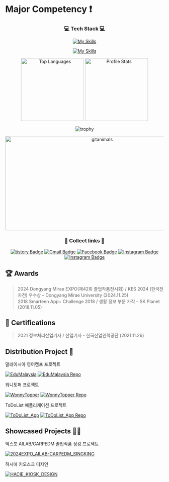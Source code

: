 <!--# Introduction
- 👋 Hi, I’m @20200890-JoHoYeon
- 👀 I am currently interested in web development
- 🌱 I'm studying my major knowledge while going to school
- 💞️ I'm going to cooperate on joint development
- 📫 For more information, contact akftjd100@naver.com
-->
# Major Competency :exclamation:
<div align=center>
      
### 💻 Tech Stack 💻
      
[![My Skills](https://skillicons.dev/icons?i=html,css,js,react,kotlin,java,firebase,c,cs,cpp)](https://skillicons.dev)

[![My Skills](https://skillicons.dev/icons?i=py,mysql,spring,anaconda,figma,androidstudio,idea,vscode,visualstudio,eclipse)](https://skillicons.dev)
<p align="center">
    <!-- 가장 많이 사용한 언어 -->
    <img src="https://github-readme-stats.vercel.app/api/top-langs/?username=20200890-JoHoYeon&langs_count=10&theme=tokyonight&layout=compact&hide=Jupyter%20Notebook" alt="Top Languages" height="200"/>
    <!-- GitHub 프로필 통계 -->
    <img src="https://github-readme-stats.vercel.app/api?username=20200890-JoHoYeon&show_icons=true&hide_rank=true&theme=tokyonight&include_all_commits=true&count_private=true" alt="Profile Stats" height="200"/>
</p>

![trophy](https://github-profile-trophy.vercel.app/?username=20200890-JoHoYeon&column=4&row=1&theme=dracula)
<!--  
<a href="https://www.gitanimals.org/en_US?utm_medium=image&utm_source=20200890-JoHoYeon&utm_content=farm">
<img
  src="https://render.gitanimals.org/farms/20200890-JoHoYeon"
  width="600"
  height="300"
/>
</a>

<a href="https://www.gitanimals.org/en_US?utm_medium=image&utm_source=20200890-JoHoYeon&utm_content=line">
  <img
    src="https://render.gitanimals.org/lines/20200890-JoHoYeon?pet-id=692652490887401016"
    width="600"
    height="120"
  />
</a>
 
<a href="https://www.gitanimals.org/en_US?utm_medium=image&utm_source=20200890-JoHoYeon&utm_content=line">
  <img
    src="https://render.gitanimals.org/lines/20200890-JoHoYeon?pet-id=692652492007281915"
    width="600"
    height="120"
  />
</a>
-->
<a href="https://www.gitanimals.org/">
      <img
        src="https://render.gitanimals.org/guilds/695859897830166091/draw"
        width="600"
        height="300"
        alt="gitanimals"
      />
    </a>

<!--
![GitHub Streak](https://streak-stats.demolab.com?user=20200890-JoHoYeon&theme=radical)
-->

### 🧷 Collect links 🔗
      
[![tistory Badge](http://img.shields.io/badge/-Tech%20Blog-655ced?style-square&logo=github&link=https://akftjd100.tistory.com)](https://akftjd100.tistory.com)
[![Gmail Badge](https://img.shields.io/badge/Gmail-d14836?style-square&logo=Gmail&logoColor=white&link=mailto:akftjd100@gmail.com)](mailto:akftjd100@gmail.com)
[![Facebook Badge](https://img.shields.io/badge/-Facebook-1877f2?style-square&logo=facebook&logoColor=white&link=https://www.facebook.com/SiLan1129)](https://www.facebook.com/SiLan1129) 
[![Instagram Badge](https://img.shields.io/badge/-Instagram-dd2a7b?style-square&logo=instagram&logoColor=white&link=https://www.instagram.com/akftjd100)](https://www.instagram.com/akftjd100)
[![Instagram Badge](https://img.shields.io/badge/Instagram-black?style-square&logo=Instagram&link=https://www.instagram.com/hottak1129)](https://www.instagram.com/hottak_snap)
</div>

## 🏆 Awards
> 2024 Dongyang Mirae EXPO(제42회 졸업작품전시회) / KES 2024 (한국전자전) 우수상 – Dongyang Mirae University (2024.11.25)<br/>
> 2018 Smarteen App+ Challenge 2018 / 생활 정보 부문 가작 – SK Planet (2018.11.05)

## 📜 Certifications
> 2021 정보처리산업기사 / 산업기사 - 한국산업인력공단 (2021.11.26)

## Distribution Project 🔖
말레이시아 영어캠프 프로젝트

[![EduMalaysia](https://img.shields.io/badge/MalaysiaEG%20Visit%20Now-FFA500?style-square&logo=searxng)](https://edumalaysia.kr/)
[![EduMalaysia Repo](http://img.shields.io/badge/MalaysiaEG%20Repository-333333?style-square&logo=github&link=https://github.com/20200890-JoHoYeon/MalaysiaEG)](https://github.com/20200890-JoHoYeon/MalaysiaEG)

워니토퍼 프로젝트

[![WonnyTopper](https://img.shields.io/badge/WonnyTopper%20Visit%20Now-ff69b4?style-square&logo=searxng)](https://web.wonnytopper.co.kr/)
[![WonnyTopper Repo](http://img.shields.io/badge/WonnyTopper%20Repository-333333?style-square&logo=github&link=https://github.com/20200890-JoHoYeon/wonnytopper)](https://github.com/20200890-JoHoYeon/wonnytopper)

ToDoList 애플리케이션 프로젝트

[![ToDoList_App](https://img.shields.io/badge/ToDoList_App%20Visit%20Now-2A4174?style-square&logo=googleplay)]()
[![ToDoList_App Repo](http://img.shields.io/badge/ToDoList_App%20Repository-333333?style-square&logo=github&link=https://github.com/20200890-JoHoYeon/ToDoList_App)](https://github.com/20200890-JoHoYeon/ToDoList_App)

## Showcased Projects 🏃‍♂️
엑스포 AILAB/CARPEDM 졸업작품 싱킹 프로젝트

[![2024EXPO_AILAB-CARPEDM_SINGKING](http://img.shields.io/badge/2024EXPO%20AILAB/CARPEDM%20SINGKING-475E86?style-square&logo=React&link=https://github.com/20200890-JoHoYeon/2024EXPO_AILAB-CARPEDM_SINGKING)](https://github.com/20200890-JoHoYeon/2024EXPO_AILAB-CARPEDM_SINGKING)

하시에 키오스크 디자인

[![HACIE_KIOSK_DESIGN](https://img.shields.io/badge/HACIE_KIOSK_DESIGN%20Visit%20Now-333333?style-square&logo=figma)](https://www.figma.com/proto/zphVmbna3TpnAATDDUkRdK/%ED%95%98%EC%8B%9C%EC%97%90-%EC%B9%B4%ED%8E%98-%ED%82%A4%EC%98%A4%EC%8A%A4%ED%81%AC-%EB%94%94%EC%9E%90%EC%9D%B8?node-id=77-542&t=HQYDNHL31ktNCwDy-1&scaling=contain&content-scaling=fixed&page-id=0%3A1&starting-point-node-id=77%3A467)



<!--
## Notice :question:


Recently, I have also become interested in the backend field, so I am working on projects centered on ASP. :+1:
And I will study ASP in depth to complete and finish the project :+1:


I participated in the expo with my club graduation work. :+1:

I was in charge of front-end  and design. :+1:

## My dream :exclamation:

    Step 1. front-end developer
    Step 2. back-end developer
    Step 3. Full Stack Developer
Thank you for reading it. :kissing_heart:
-->
<!---
20200890-JoHoYeon/20200890-JoHoYeon is a ✨ special ✨ repository because its `README.md` (this file) appears on your GitHub profile.
You can click the Preview link to take a look at your changes.
--->

<!-- 
## Roadmap 🏃‍♂️
front-end
- :one: JavaScript
- :two: React 
- :three: TypeScript
- :four: React Native
- :five: Next.js

back-end
- :one: ASP, JSP
- :two: Node.js
- :three: Flask
- :four: spring
-->

<!-- 
https://edumalaysia.kr/
https://web.wonnytopper.co.kr/
-->

<!--
<img src="https://github-readme-activity-graph.vercel.app/graph?username=20200890-JoHoYeon&theme=tokyo-night" alt="GitHub Activity Graph" width="600" style="border-radius: 15px;"/>
-->

<!--
![trophy](https://github-profile-trophy.vercel.app/?username=20200890-JoHoYeon&column=4&theme=algolia&no-bg=true)

![trophy](https://github-profile-trophy.vercel.app/?username=20200890-JoHoYeon&column=4&theme=gruvbox)

![trophy](https://github-profile-trophy.vercel.app/?username=20200890-JoHoYeon&column=4&theme=flat&margin-w=10)

![trophy](https://github-profile-trophy.vercel.app/?username=20200890-JoHoYeon&column=4&theme=onedark)
-->
